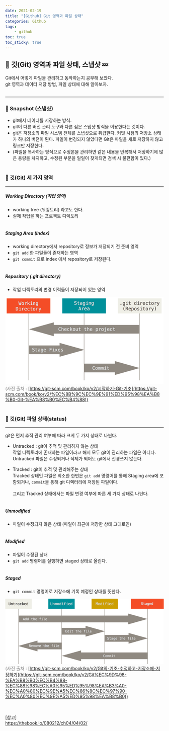 ```yaml
---
date: 2021-02-19
title: "[Github] Git 영역과 파일 상태"
categories: Github
tags:
    - github
toc: true
toc_sticky: true
---
```

## 🫠 깃(Git) 영역과 파일 상태, 스냅샷 💤

Git에서 어떻게 파일을 관리하고 동작하는지 공부해 보았다.  
git 영역과 데이터 저장 방법, 파일 상태에 대해 알아보자.  
&nbsp;  

---

### 📸 Snapshot (스냅샷)  
- git에서 데이터를 저장하는 방식.  
- git이 다른 버전 관리 도구와 다른 점은 스냅샷 방식을 이용한다는 것이다.  
- git은 저장소의 파일 시스템 전체를 스냅샷으로 취급한다. 커밋 시점의 저장소 상태가 하나의 버전이 된다. 파일이 변경되지 않았다면 Git은 파일을 새로 저장하지 않고 링크만 저장한다.  
- (파일을 복사하는 방식으로 수정본을 관리하면 같은 내용을 반복해서 저장하기에 많은 용량을 차지하고, 수정된 부분을 일일이 찾게되면 검색 시 불편함이 있다.)  
&nbsp;  

### 📸 깃(Git) 세 가지 영역  
---

##### Working Directory (작업 영역)
- working tree (워킹트리) 라고도 한다.  
- 실제 작업을 하는 프로젝트 디렉토리  
&nbsp;  

##### Staging Area (Index)  
- working directory에서 repository로 정보가 저장되기 전 준비 영역  
- `git add` 한 파일들이 존재하는 영역  
- `git commit` 으로 index 에서 repository로 저장된다.  
&nbsp;  

##### Repository (.git directory)  
- 작업 디렉토리의 변경 이력들이 저장되어 있는 영역  

![github](/assets/img/post/2021-02-19-1/img_1.png)  
<span style="color:gray">(사진 출처 : [https://git-scm.com/book/ko/v2/시작하기-Git-기초](https://git-scm.com/book/ko/v2/%EC%8B%9C%EC%9E%91%ED%95%98%EA%B8%B0-Git-%EA%B8%B0%EC%B4%88))</span>  
&nbsp;  

### 📸 깃(Git) 파일 상태(status)  
---
git은 먼저 추적 관리 여부에 따라 크게 두 가지 상태로 나뉜다.  

- Untracked : git이 추적 및 관리하지 않는 상태  
작업 디렉토리에 존재하는 파일이라고 해서 모두 git이 관리하는 파일은 아니다. Untracked 파일은 수정되거나 삭제가 되어도 git에서 신경쓰지 않는다.  

- Tracked : git이 추적 및 관리해주는 상태  
Tracked 상태인 파일은 최소한 한번은 `git add` 명령어를 통해 Staging area에 포함되거나, `commit`을 통해 git 디렉터리에 저장된 파일이다.  
&nbsp;  
그리고 Tracked 상태에서는 파일 변경 여부에 따른 세 가지 상태로 나뉜다.  
&nbsp;  

##### Unmodified  
- 파일이 수정되지 않은 상태 (파일이 최근에 저장한 상태 그대로인)  
&nbsp;  

##### Modified  
- 파일이 수정된 상태  
- `git add` 명령어를 실행하면 staged 상태로 올린다.  
&nbsp;  

##### Staged  
- `git commit` 명령어로 저장소에 기록 예정인 상태를 뜻한다.  

![github](/assets/img/post/2021-02-19-1/img_2.png)  
<span style="color:gray">(사진 출처 : [https://git-scm.com/book/ko/v2/Git의-기초-수정하고-저장소에-저장하기](https://git-scm.com/book/ko/v2/Git%EC%9D%98-%EA%B8%B0%EC%B4%88-%EC%88%98%EC%A0%95%ED%95%98%EA%B3%A0-%EC%A0%80%EC%9E%A5%EC%86%8C%EC%97%90-%EC%A0%80%EC%9E%A5%ED%95%98%EA%B8%B0))</span>  

&nbsp;  
&nbsp;  
[참고]  
<https://thebook.io/080212/ch04/04/02/>  
